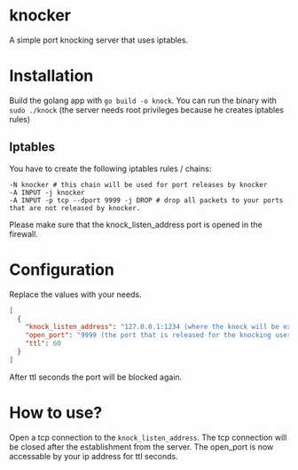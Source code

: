 # knocker
A simple port knocking server that uses iptables.

# Installation

Build the golang app with `go build -o knock`. You can run the binary with `sudo ./knock` (the server needs root privileges because he creates iptables rules)

## Iptables
You have to create the following iptables rules / chains:
```
-N knocker # this chain will be used for port releases by knocker
-A INPUT -j knocker
-A INPUT -p tcp --dport 9999 -j DROP # drop all packets to your ports that are not released by knocker.
```
Please make sure that the knock_listen_address port is opened in the firewall.

# Configuration
Replace the values with your needs.
```json
[
  {
    "knock_listen_address": "127.0.0.1:1234 (where the knock will be expected)",
    "open_port": "9999 (the port that is released for the knocking user)",
    "ttl": 60
  }
]
```
After ttl seconds the port will be blocked again.

# How to use?

Open a tcp connection to the `knock_listen_address`. The tcp connection will be closed after the establishment from the server. The open_port is now accessable by your ip address for ttl seconds.